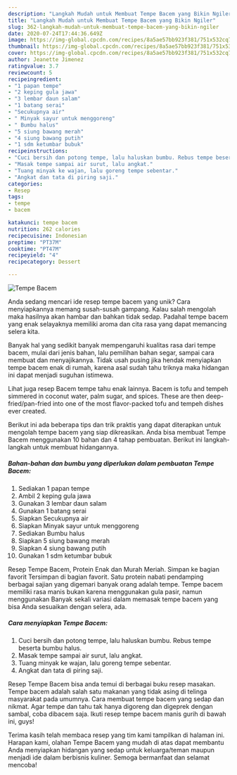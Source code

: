 ```yaml
---
description: "Langkah Mudah untuk Membuat Tempe Bacem yang Bikin Ngiler"
title: "Langkah Mudah untuk Membuat Tempe Bacem yang Bikin Ngiler"
slug: 362-langkah-mudah-untuk-membuat-tempe-bacem-yang-bikin-ngiler
date: 2020-07-24T17:44:36.649Z
image: https://img-global.cpcdn.com/recipes/8a5ae57bb923f381/751x532cq70/tempe-bacem-foto-resep-utama.jpg
thumbnail: https://img-global.cpcdn.com/recipes/8a5ae57bb923f381/751x532cq70/tempe-bacem-foto-resep-utama.jpg
cover: https://img-global.cpcdn.com/recipes/8a5ae57bb923f381/751x532cq70/tempe-bacem-foto-resep-utama.jpg
author: Jeanette Jimenez
ratingvalue: 3.7
reviewcount: 5
recipeingredient:
- "1 papan tempe"
- "2 keping gula jawa"
- "3 lembar daun salam"
- "1 batang serai"
- "Secukupnya air"
- " Minyak sayur untuk menggoreng"
- " Bumbu halus"
- "5 siung bawang merah"
- "4 siung bawang putih"
- "1 sdm ketumbar bubuk"
recipeinstructions:
- "Cuci bersih dan potong tempe, lalu haluskan bumbu. Rebus tempe beserta bumbu halus."
- "Masak tempe sampai air surut, lalu angkat."
- "Tuang minyak ke wajan, lalu goreng tempe sebentar."
- "Angkat dan tata di piring saji."
categories:
- Resep
tags:
- tempe
- bacem

katakunci: tempe bacem 
nutrition: 262 calories
recipecuisine: Indonesian
preptime: "PT37M"
cooktime: "PT47M"
recipeyield: "4"
recipecategory: Dessert

---
```



![Tempe Bacem](https://img-global.cpcdn.com/recipes/8a5ae57bb923f381/751x532cq70/tempe-bacem-foto-resep-utama.jpg)

Anda sedang mencari ide resep tempe bacem yang unik? Cara menyiapkannya memang susah-susah gampang. Kalau salah mengolah maka hasilnya akan hambar dan bahkan tidak sedap. Padahal tempe bacem yang enak selayaknya memiliki aroma dan cita rasa yang dapat memancing selera kita.

Banyak hal yang sedikit banyak mempengaruhi kualitas rasa dari tempe bacem, mulai dari jenis bahan, lalu pemilihan bahan segar, sampai cara membuat dan menyajikannya. Tidak usah pusing jika hendak menyiapkan tempe bacem enak di rumah, karena asal sudah tahu triknya maka hidangan ini dapat menjadi suguhan istimewa.

Lihat juga resep Bacem tempe tahu enak lainnya. Bacem is tofu and tempeh simmered in coconut water, palm sugar, and spices. These are then deep-fried/pan-fried into one of the most flavor-packed tofu and tempeh dishes ever created.


Berikut ini ada beberapa tips dan trik praktis yang dapat diterapkan untuk mengolah tempe bacem yang siap dikreasikan. Anda bisa membuat Tempe Bacem menggunakan 10 bahan dan 4 tahap pembuatan. Berikut ini langkah-langkah untuk membuat hidangannya.

<!--inarticleads1-->

##### Bahan-bahan dan bumbu yang diperlukan dalam pembuatan Tempe Bacem:

1. Sediakan 1 papan tempe
1. Ambil 2 keping gula jawa
1. Gunakan 3 lembar daun salam
1. Gunakan 1 batang serai
1. Siapkan Secukupnya air
1. Siapkan  Minyak sayur untuk menggoreng
1. Sediakan  Bumbu halus
1. Siapkan 5 siung bawang merah
1. Siapkan 4 siung bawang putih
1. Gunakan 1 sdm ketumbar bubuk


Resep Tempe Bacem, Protein Enak dan Murah Meriah. Simpan ke bagian favorit Tersimpan di bagian favorit. Satu protein nabati pendamping berbagai sajian yang digemari banyak orang adalah tempe. Tempe bacem memiliki rasa manis bukan karena menggunakan gula pasir, namun menggunakan Banyak sekali variasi dalam memasak tempe bacem yang bisa Anda sesuaikan dengan selera, ada. 

<!--inarticleads2-->

##### Cara menyiapkan Tempe Bacem:

1. Cuci bersih dan potong tempe, lalu haluskan bumbu. Rebus tempe beserta bumbu halus.
1. Masak tempe sampai air surut, lalu angkat.
1. Tuang minyak ke wajan, lalu goreng tempe sebentar.
1. Angkat dan tata di piring saji.


Resep Tempe Bacem bisa anda temui di berbagai buku resep masakan. Tempe bacem adalah salah satu makanan yang tidak asing di telinga masyarakat pada umumnya. Cara membuat tempe bacem yang sedap dan nikmat. Agar tempe dan tahu tak hanya digoreng dan digeprek dengan sambal, coba dibacem saja. Ikuti resep tempe bacem manis gurih di bawah ini, guys! 

Terima kasih telah membaca resep yang tim kami tampilkan di halaman ini. Harapan kami, olahan Tempe Bacem yang mudah di atas dapat membantu Anda menyiapkan hidangan yang sedap untuk keluarga/teman maupun menjadi ide dalam berbisnis kuliner. Semoga bermanfaat dan selamat mencoba!
